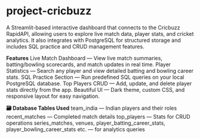 # project-cricbuzz
A Streamlit-based interactive dashboard that connects to the Cricbuzz RapidAPI, allowing users to explore live match data, player stats, and cricket analytics.
It also integrates with PostgreSQL for structured storage and includes SQL practice and CRUD management features.

**Features**
Live Match Dashboard — View live match summaries, batting/bowling scorecards, and match updates in real time.
Player Statistics — Search any player and view detailed batting and bowling career stats.
SQL Practice Section — Run predefined SQL queries on your local PostgreSQL database.
Top Players CRUD — Add, update, and delete player stats directly from the app.
Beautiful UI — Dark theme, custom CSS, and responsive layout for easy navigation.

**🗃️ Database Tables Used**
team_india — Indian players and their roles
recent_matches — Completed match details
top_players — Stats for CRUD operations
series_matches, venues, player_batting_career_stats, player_bowling_career_stats etc. — for analytics queries
